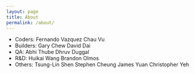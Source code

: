 ```yaml
---
layout: page
title: About
permalink: /about/
---
```


- Coders:
Fernando Vazquez 
Chau Vu 
- Builders:
Gary Chew 
David Dai
- QA:
Abhi Thube 
Dhruv Duggal
- R&D:
Huikai Wang 
Brandon Olmos
- Others:
Tsung-Lin Shen
Stephen Cheung 
James Yuan
Christopher Yeh